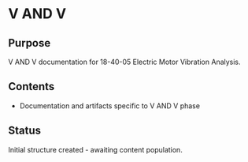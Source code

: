 # V AND V

## Purpose
V AND V documentation for 18-40-05 Electric Motor Vibration Analysis.

## Contents
- Documentation and artifacts specific to V AND V phase

## Status
Initial structure created - awaiting content population.
